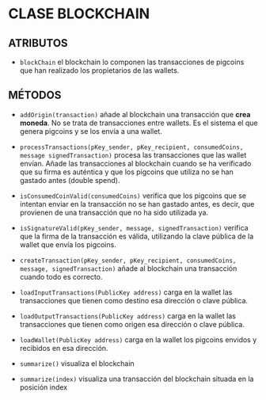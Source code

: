 # CLASE BLOCKCHAIN

## ATRIBUTOS

- ```blockChain``` el blockchain lo componen las transacciones de pigcoins que han realizado los propietarios de las wallets.

## MÉTODOS

- ```addOrigin(transaction)``` añade al blockchain una transacción que **crea moneda**. No se trata de transacciones entre wallets. Es el sistema el que genera pigcoins y se los envía a una wallet.

- ```processTransactions(pKey_sender, pKey_recipient, consumedCoins, message signedTransaction)``` procesa las transacciones que las wallet envían. Añade las transacciones al blockchain cuando se ha verificado que su firma es auténtica y que los pigcoins que utiliza no se han gastado antes (double spend).

- ```isConsumedCoinValid(consumedCoins)``` verifica que los pigcoins que se intentan enviar en la transacción no se han gastado antes, es decir, que provienen de una transacción que no ha sido utilizada ya.

- ```isSignatureValid(pKey_sender, message, signedTransaction)``` verifica que la firma de la transacción es válida, utilizando la clave pública de la wallet que envía los pigcoins.

- ```createTransaction(pKey_sender, pKey_recipient, consumedCoins, message, signedTransaction)``` añade al blockchain una transacción cuando todo es correcto.

- ```loadInputTransactions(PublicKey address)``` carga en la wallet las transacciones que tienen como destino esa dirección o clave pública.

- ```loadOutputTransactions(PublicKey address)``` carga en la wallet las transacciones que tienen como origen esa dirección o clave pública.

- ```loadWallet(PublicKey address)``` carga en la wallet los pigcoins envidos y recibidos en esa dirección.

- ```summarize()``` visualiza el blockchain

- ```summarize(index)``` visualiza una transacción del blockchain situada en la posición index
